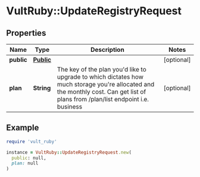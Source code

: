 # VultRuby::UpdateRegistryRequest

## Properties

| Name | Type | Description | Notes |
| ---- | ---- | ----------- | ----- |
| **public** | [**Public**](Public.md) |  | [optional] |
| **plan** | **String** | The key of the plan you&#39;d like to upgrade to which dictates how much storage you&#39;re allocated and the monthly cost. Can get list of plans from /plan/list endpoint i.e. business | [optional] |

## Example

```ruby
require 'vult_ruby'

instance = VultRuby::UpdateRegistryRequest.new(
  public: null,
  plan: null
)
```


